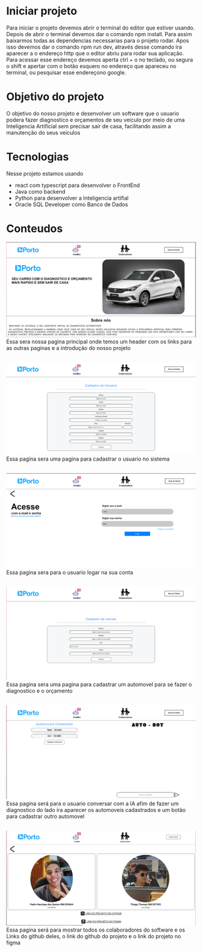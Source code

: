 # Iniciar projeto

Para iniciar o projeto devemos abrir o terminal do editor que estiver usando.
Depois de abrir o terminal devemos dar o comando npm install. Para assim baixarmos todas as dependencias necessarias para o projeto rodar.
Apos isso devemos dar o comando npm run dev, através desse comando ira aparecer a o endereço http que o editor abriu para rodar sua aplicação.
Para acessar esse endereço devemos aperta ctrl + o no teclado, ou segura o shift e apertar com o botão esquero no endereço que apareceu no terminal, ou pesquisar esse endereçono google.

# Objetivo do projeto

O objetivo do nosso projeto e desenvolver um software que o usuario podera fazer diagnostico e orçamentos de seu veiculo por meio de uma Inteligencia Artificial sem precisar sair de casa, facilitando assim a manutenção do seus veiculos

# Tecnologias 

Nesse projeto estamos usando
<ul>
  <li>react com typescript para desenvolver o FrontEnd</li>
  <li>Java como backend</li>
  <li>Python para desenvolver a Inteligencia artifial</li>
  <li>Oracle SQL Developer como Banco de Dados</li>
</ul>



# Conteudos
<img src="imagens_readme/pagina_principal.png" alt="imagem da pagina principal">
Essa sera nossa pagina principal onde temos um header com os links para as outras paginas e a introdução do nosso projeto
<h2></h2>
<img src="imagens_readme/pagina_cadastro_usuario.PNG" alt="imagem da pagina de cadastro do usuario">
Essa pagina sera uma pagina para cadastrar o usuario no sistema
<h2></h2>
<img src="imagens_readme/pagina_login.PNG" alt="imagem da pagina de login">
Essa pagina sera para o usuario logar na sua conta
<h2></h2>
<img src="imagens_readme/pagina_cadastro_automovel.PNG" alt="imagem da pagina de cadastro do automovel">
Essa pagina sera uma pagina para cadastrar um automovel para se fazer o diagnostico e o orçamento
<h2></h2>
<img src="imagens_readme/pagina _chatbot.PNG" alt="imagem da pagina do ChatBot">
Essa pagina será para o usuario conversar com a IA afim de fazer um diagnostico do lado ira aparecer os automoveis cadastrados e um botão para cadastrar outro automovel
<h2></h2>
<img src="imagens_readme/pagina_colaboradores.PNG" alt="imagem da pagina de colaboradores">
Essa pagina será para mostrar todos os colaboradores do software e os Links do github deles, o link do github do projeto e o link do projeto no figma
